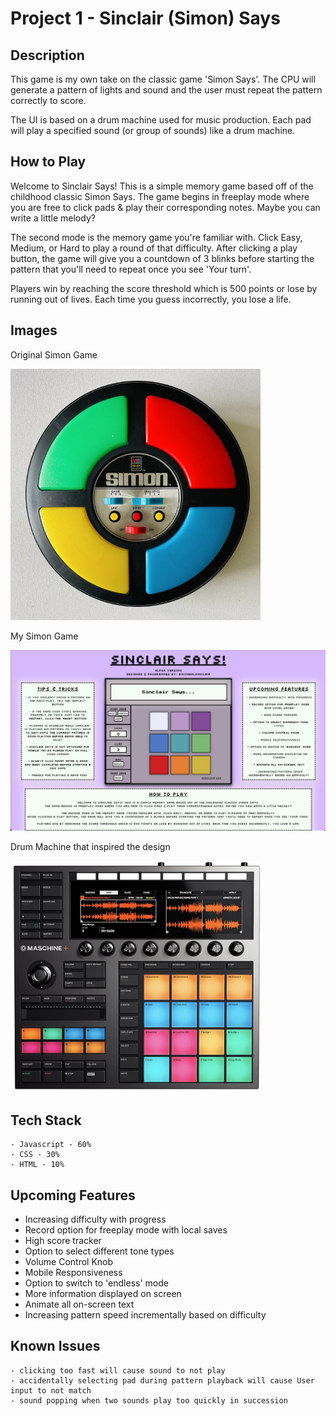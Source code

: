 # Project 1 - Sinclair (Simon) Says

## Description

This game is my own take on the classic game 'Simon Says'. The CPU will generate a pattern of lights and sound and the user must repeat the pattern correctly to score.

The UI is based on a drum machine used for music production. Each pad will play a specified sound (or group of sounds) like a drum machine.

## How to Play
        
Welcome to Sinclair Says! This is a simple memory game based off of the childhood classic Simon Says. The game begins in freeplay mode where you are free to click pads & play their corresponding notes. Maybe you can write a little melody?
   
The second mode is the memory game you're familiar with. Click Easy, Medium, or Hard to play a round of that difficulty.
After clicking a play button, the game will give you a countdown of 3 blinks before starting the pattern that you'll need to repeat once you see 'Your turn'.
   
Players win by reaching the score threshold which is 500 points or lose by running out of lives. Each time you guess incorrectly, you lose a life.

## Images
Original Simon Game

<img src="./images/simonsays.png" width="400">

My Simon Game

<img src="./images/ss-new-ui.png" width="600">

Drum Machine that inspired the design

<img src="./images/maschine.png" width="400">



## Tech Stack
    - Javascript - 60%
    - CSS - 30%
    - HTML - 10%
    

## Upcoming Features
- Increasing difficulty with progress
- Record option for freeplay mode with local saves
- High score tracker
- Option to select different tone types
- Volume Control Knob
- Mobile Responsiveness
- Option to switch to 'endless' mode
- More information displayed on screen
- Animate all on-screen text
- Increasing pattern speed incrementally based on difficulty


## Known Issues
    - clicking too fast will cause sound to not play
    - accidentally selecting pad during pattern playback will cause User input to not match
    - sound popping when two sounds play too quickly in succession